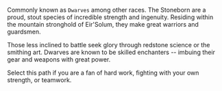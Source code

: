 Commonly known as `Dwarves` among other races. The Stoneborn are a proud, stout species of incredible strength and ingenuity. Residing within the mountain stronghold of Eir'Solum, they make great warriors and guardsmen.

Those less inclined to battle seek glory through redstone science or the smithing art. Dwarves are known to be skilled enchanters -- imbuing their gear and weapons with great power.

Select this path if you are a fan of hard work, fighting with your own strength, or teamwork.
